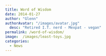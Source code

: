 ```yaml
---
title: Word of Wisdom
date: 2014-01-27
author: "Glenn"
authorAvatar: "/images/avatar.jpg"
  desc: "Retired I.T. nerd - Mexpat - vegan"
permalink: /word-of-wisdom/
image:  /images/least-toys.jpg
categories:
  - News
---
```

